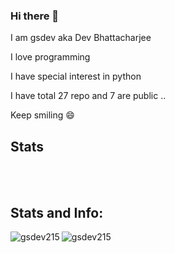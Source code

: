### Hi there 👋

I am gsdev aka Dev Bhattacharjee

I love programming

I have special interest in python 

I have total 27 repo and 7 are public ..

Keep smiling 😄

## Stats
<br><br>
<h2 align="left">Stats and Info:</h2>
<img align="left" src="https://github-readme-stats.vercel.app/api/top-langs?username=gsdev215&show_icons=true&locale=en&layout=compact" alt="gsdev215" /><img align="center" src="https://github-readme-stats.vercel.app/api?username=gsdev215&show_icons=true&locale=en" alt="gsdev215" />
<!--
**gsdev215/gsdev215** is a ✨ _special_ ✨ repository because its `README.md` (this file) appears on your GitHub profile.

Here are some ideas to get you started:

- 🔭 I’m currently working on ...
- 🌱 I’m currently learning ...
- 👯 I’m looking to collaborate on ...
- 🤔 I’m looking for help with ...
- 💬 Ask me about ...
- 📫 How to reach me: ...
- 😄 Pronouns: ...
- ⚡ Fun fact: ...
-->
